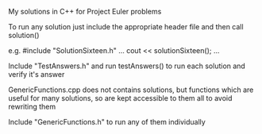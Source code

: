My solutions in C++ for Project Euler problems

To run any solution just include the appropriate header file and then call solution<ProblemNumber>()

e.g. #include "SolutionSixteen.h" ... cout << solutionSixteen(); ...

Include "TestAnswers.h" and run testAnswers() to run each solution and verify it's answer

GenericFunctions.cpp does not contains solutions, but functions which are useful for many solutions, so are kept accessible to them all to avoid rewriting them

Include "GenericFunctions.h" to run any of them individually
